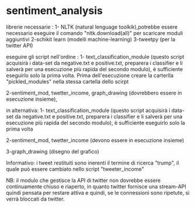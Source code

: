 # sentiment_analysis
librerie necessarie :
1- NLTK (natural lenguage toolkik),potrebbe essere necessario eseguire il comando "nltk.download(all)" per scaricare moduli aggiuntivi
2-schikit learn (modelli machine-learning)
3-tweetpy (per la twitter API)

eseguire gli script nell'ordine :
1- text_classification_module (questo script acquisirà i data-set da negative.txt e positive.txt, preparera i classifier e li salverà per una esecuzione più rapida del secondo modulo), è sufficiente eseguirlo solo la prima volta. Prima dell'esecuzione creare la carterlla "pickled_modules" nella stessa cartella dello scirpt

2-sentiment_mod, twetter_income, graph_drawing (dovrebbero essere in esecuzione insieme), 

in alternativa:
1- text_classification_module (questo script acquisirà i data-set da negative.txt e positive.txt, preparera i classifier e li salverà per una                   esecuzione più rapida del secondo modulo), è sufficiente eseguirlo solo la prima volta

2-sentiment_mod, twetter_income (devono essere in esecuzione insieme) 

3-graph_drawing (disegno del grafico)

Informativo:
i tweet restituiti sono inerenti il termine di ricerca "trump", il quale può essere cambiato nello script  "tweeter_income"

NB: il modulo che gestisce la API di twitter non dovrebbe essere continuamente chiuso e riaperto, in quanto twitter fornisce una stream-API quindi pensata per restare attiva e quindi, se le connessioni sono ripetute, si verrà bloccati da twitter.

